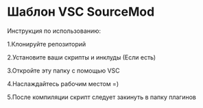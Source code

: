 # Шаблон VSC SourceMod

Инструкция по использованию:

1.Клонируйте репозиторий

2.Установите ваши скрипты и инклуды (Если есть)

3.Откройте эту папку с помощью VSC

4.Наслаждайтесь рабочим местом =)

5.После компиляции скрипт следует закинуть в папку плагинов
